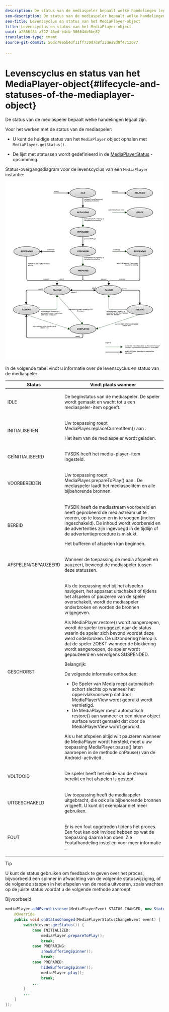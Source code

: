 ```yaml
---
description: De status van de mediaspeler bepaalt welke handelingen legaal zijn.
seo-description: De status van de mediaspeler bepaalt welke handelingen legaal zijn.
seo-title: Levenscyclus en status van het MediaPlayer-object
title: Levenscyclus en status van het MediaPlayer-object
uuid: a2866f84-a722-46ed-b4cb-36664db5be82
translation-type: tm+mt
source-git-commit: 56dc79e5b4df11ff730d7d8f23dea8d0f4712077

---
```



# Levenscyclus en status van het MediaPlayer-object{#lifecycle-and-statuses-of-the-mediaplayer-object}

De status van de mediaspeler bepaalt welke handelingen legaal zijn.

Voor het werken met de status van de mediaspeler:

* U kunt de huidige status van het `MediaPlayer` object ophalen met `MediaPlayer.getStatus()`.

* De lijst met statussen wordt gedefinieerd in de [MediaPlayerStatus](https://help.adobe.com/en_US/primetime/api/psdk/javadoc_2.5/com/adobe/mediacore/MediaPlayerStatus.html) -opsomming.

Status-overgangsdiagram voor de levenscyclus van een `MediaPlayer` instantie:

<!--<a id="fig_A6425F24C7734DC681D992859D2A6743"></a>-->

![](assets/media_player_statuses.png)

In de volgende tabel vindt u informatie over de levenscyclus en status van de mediaspeler:

<table id="table_82757A0043EB4AACA474E6B30326A6B7"> 
 <thead> 
  <tr> 
   <th colname="col1" class="entry"> Status </th> 
   <th colname="col2" class="entry"> Vindt plaats wanneer </th> 
  </tr> 
 </thead>
 <tbody> 
  <tr> 
   <td colname="col1"> IDLE </td> 
   <td colname="col2"> <p>De beginstatus van de mediaspeler. De speler wordt gemaakt en wacht tot u een mediaspeler-item opgeeft. </p> </td> 
  </tr> 
  <tr> 
   <td colname="col1"> INITIALISEREN </td> 
   <td colname="col2"> <p>Uw toepassing roept <span class="codeph"> MediaPlayer.replaceCurrentItem() aan </span>. </p> <p>Het item van de mediaspeler wordt geladen. </p> </td> 
  </tr> 
  <tr> 
   <td colname="col1"> GEÏNITIALISEERD </td> 
   <td colname="col2"> <p>TVSDK heeft het media-player-item ingesteld. </p> </td> 
  </tr> 
  <tr> 
   <td colname="col1"> VOORBEREIDEN </td> 
   <td colname="col2"> <p>Uw toepassing roept <span class="codeph"> MediaPlayer.prepareToPlay() aan </span>. De mediaspeler laadt het mediaspelitem en alle bijbehorende bronnen. </p> </td> 
  </tr> 
  <tr> 
   <td colname="col1"> BEREID </td> 
   <td colname="col2"> <p>TVSDK heeft de mediastream voorbereid en heeft geprobeerd de mediastream uit te voeren, op te lossen en in te voegen (indien ingeschakeld). De inhoud wordt voorbereid en de advertenties zijn ingevoegd in de tijdlijn of de advertentieprocedure is mislukt. </p> <p>Het bufferen of afspelen kan beginnen. </p> </td> 
  </tr> 
  <tr> 
   <td colname="col1"> AFSPELEN/GEPAUZEERD </td> 
   <td colname="col2"> <p>Wanneer de toepassing de media afspeelt en pauzeert, beweegt de mediaspeler tussen deze statussen. </p> </td> 
  </tr> 
  <tr> 
   <td colname="col1"> GESCHORST </td> 
   <td colname="col2"> <p>Als de toepassing niet bij het afspelen navigeert, het apparaat uitschakelt of tijdens het afspelen of pauzeren van de speler overschakelt, wordt de mediaspeler onderbroken en worden de bronnen vrijgegeven. </p> <p>Als <span class="codeph"> MediaPlayer.restore() wordt aangeroepen, wordt de speler </span> teruggezet naar de status waarin de speler zich bevond voordat deze werd onderbroken. De uitzondering hierop is dat de speler ZOEKT wanneer de blokkering wordt aangeroepen, de speler wordt gepauzeerd en vervolgens SUSPENDED. </p> <p>Belangrijk:  <p>De volgende informatie onthouden: 
      <ul id="ul_1B21668994D1474AAA0BE839E0D69B00"> 
       <li id="li_08459A3AB03C45588D73FA162C27A56C">De <span class="codeph"> Speler van Media </span> roept automatisch <span class="codeph"> schort </span> slechts op wanneer het oppervlakvoorwerp dat door <span class="codeph"> MediaPlayerView wordt gebruikt </span> wordt vernietigd. </li> 
       <li id="li_B9926AA2E7B9441490F37D24AE2678A1">De <span class="codeph"> MediaPlayer </span> roept automatisch <span class="codeph"> restore() aan </span> wanneer er een nieuw object surface wordt gemaakt dat door de <span class="codeph"> </span> MediaPlayerView wordt gebruikt. </li> 
      </ul> </p> </p> <p>Als u het afspelen altijd wilt pauzeren wanneer de MediaPlayer wordt hersteld, moet u uw toepassing MediaPlayer.pause() laten aanroepen <span class="codeph"> in de methode </span> onPause() van de Android-activiteit <span class="codeph"> </span> . </p> </td> 
  </tr> 
  <tr> 
   <td colname="col1"> VOLTOOID </td> 
   <td colname="col2"> <p>De speler heeft het einde van de stream bereikt en het afspelen is gestopt. </p> </td> 
  </tr> 
  <tr> 
   <td colname="col1"> UITGESCHAKELD </td> 
   <td colname="col2"> <p>Uw toepassing heeft de mediaspeler uitgebracht, die ook alle bijbehorende bronnen vrijgeeft. U kunt dit exemplaar niet meer gebruiken. </p> </td> 
  </tr> 
  <tr> 
   <td colname="col1"> FOUT </td> 
   <td colname="col2"> <p>Er is een fout opgetreden tijdens het proces. Een fout kan ook invloed hebben op wat de toepassing daarna kan doen. Zie Foutafhandeling instellen voor meer informatie <a href="../../../tvsdk-3x-android-prog/android-3x-content-playback-options-android2/android-3x-error-handling-set-up.md" format="dita" scope="local"> </a>. </p> </td> 
  </tr> 
 </tbody> 
</table>

>[!TIP]
>
>U kunt de status gebruiken om feedback te geven over het proces, bijvoorbeeld een spinner in afwachting van de volgende statuswijziging, of de volgende stappen in het afspelen van de media uitvoeren, zoals wachten op de juiste status voordat u de volgende methode aanroept.

Bijvoorbeeld:

```java
mediaPlayer.addEventListener(MediaPlayerEvent STATUS_CHANGED, new StatusChangeEventListener() { 
    @Override  
    public void onStatusChanged(MediaPlayerStatusChangeEvent event) { 
        switch(event.getStatus()) { 
            case INITIALIZED: 
                mediaPlayer.prepareToPlay(); 
                break; 
            case PREPARING: 
                showBufferingSpinner(); 
                break; 
            case PREPARED: 
                hideBufferingSpinner(); 
                mediaPlayer.play(); 
                break; 
            ...                
        } 
        ... 
    } 
}); 
```
